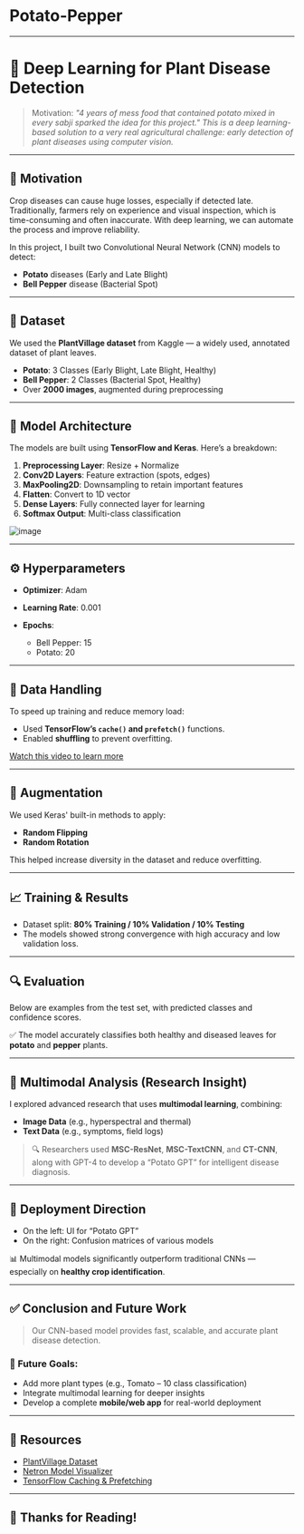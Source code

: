 # Potato-Pepper
---

# 🌿 Deep Learning for Plant Disease Detection

> Motivation: *"4 years of mess food that contained potato mixed in every sabji sparked the idea for this project."*
> *This is a deep learning-based solution to a very real agricultural challenge: early detection of plant diseases using computer vision.*

---

## 🧠 Motivation

Crop diseases can cause huge losses, especially if detected late. Traditionally, farmers rely on experience and visual inspection, which is time-consuming and often inaccurate. With deep learning, we can automate the process and improve reliability.

In this project, I built two Convolutional Neural Network (CNN) models to detect:

* **Potato** diseases (Early and Late Blight)
* **Bell Pepper** disease (Bacterial Spot)

---

## 📂 Dataset

We used the **PlantVillage dataset** from Kaggle — a widely used, annotated dataset of plant leaves.

* **Potato**: 3 Classes (Early Blight, Late Blight, Healthy)
* **Bell Pepper**: 2 Classes (Bacterial Spot, Healthy)
* Over **2000 images**, augmented during preprocessing

---

## 🧱 Model Architecture

The models are built using **TensorFlow and Keras**. Here’s a breakdown:

1. **Preprocessing Layer**: Resize + Normalize
2. **Conv2D Layers**: Feature extraction (spots, edges)
3. **MaxPooling2D**: Downsampling to retain important features
4. **Flatten**: Convert to 1D vector
5. **Dense Layers**: Fully connected layer for learning
6. **Softmax Output**: Multi-class classification

![image](https://github.com/user-attachments/assets/58f066d6-cc61-4f27-a0c1-2e66bc792e78)


---

## ⚙️ Hyperparameters

* **Optimizer**: Adam
* **Learning Rate**: 0.001
* **Epochs**:

  * Bell Pepper: 15
  * Potato: 20

---

## 🧼 Data Handling

To speed up training and reduce memory load:

* Used **TensorFlow’s `cache()` and `prefetch()`** functions.
* Enabled **shuffling** to prevent overfitting.

[Watch this video to learn more](https://www.youtube.com/watch?v=MLEKEplgCas&t=5s)

---

## 🧪 Augmentation

We used Keras' built-in methods to apply:

* **Random Flipping**
* **Random Rotation**

This helped increase diversity in the dataset and reduce overfitting.

---

## 📈 Training & Results

* Dataset split: **80% Training / 10% Validation / 10% Testing**
* The models showed strong convergence with high accuracy and low validation loss.


---

## 🔍 Evaluation

Below are examples from the test set, with predicted classes and confidence scores.

✅ The model accurately classifies both healthy and diseased leaves for **potato** and **pepper** plants.


---

## 🧬 Multimodal Analysis (Research Insight)

I explored advanced research that uses **multimodal learning**, combining:

* **Image Data** (e.g., hyperspectral and thermal)
* **Text Data** (e.g., symptoms, field logs)

> 🔍 Researchers used **MSC-ResNet**, **MSC-TextCNN**, and **CT-CNN**, along with GPT-4 to develop a “Potato GPT” for intelligent disease diagnosis.

---

## 🚀 Deployment Direction

* On the left: UI for “Potato GPT”
* On the right: Confusion matrices of various models


📊 Multimodal models significantly outperform traditional CNNs — especially on **healthy crop identification**.

---

## ✅ Conclusion and Future Work

> Our CNN-based model provides fast, scalable, and accurate plant disease detection.

### 🔮 Future Goals:

* Add more plant types (e.g., Tomato – 10 class classification)
* Integrate multimodal learning for deeper insights
* Develop a complete **mobile/web app** for real-world deployment

---

## 📎 Resources

* [PlantVillage Dataset](https://www.kaggle.com/datasets/emmarex/plantdisease)
* [Netron Model Visualizer](https://netron.app)
* [TensorFlow Caching & Prefetching](https://www.youtube.com/watch?v=MLEKEplgCas&t=5s)

---

## 🙏 Thanks for Reading!
